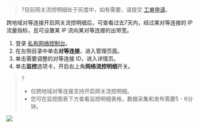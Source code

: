 >?目前网关流控明细处于灰度中，如有需要，请提交 [工单申请](https://console.cloud.tencent.com/workorder/category)。
>

跨地域对等连接开启网关流控明细后，可查看过去7天内，经过某对等连接的 IP 流量指标，且可设置某 IP 流向某对等连接的出带宽。
1. 登录 [私有网络控制台](https://console.cloud.tencent.com/vpc/vpc?rid=1)。
2. 在左侧目录中单击**对等连接**，进入管理页面。
3. 单击需要调整的对等连接 ID，进入详情页。
4. 单击**监控**选项卡，开启右上角**网络流控明细**开关。
>?
>- 仅跨地域对等连接支持开启网关流控明细。
>- 您可在监控图表下方查看监控明细表格，数据采集和发布需要5 - 6分钟。
>
![](https://main.qcloudimg.com/raw/8b5e64a3f1d23401363950796df9ee70.png)


